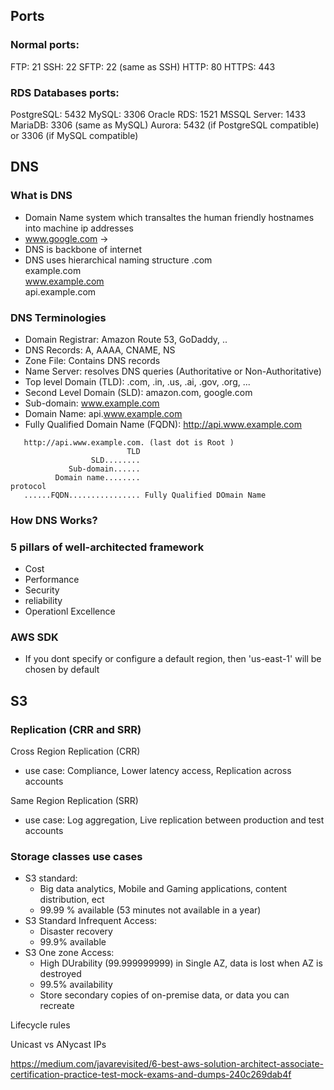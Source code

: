 ## Ports
### Normal ports:
FTP: 21
SSH: 22
SFTP: 22 (same as SSH)
HTTP: 80
HTTPS: 443

### RDS Databases ports:
PostgreSQL: 5432
MySQL: 3306
Oracle RDS: 1521
MSSQL Server: 1433
MariaDB: 3306 (same as MySQL)
Aurora: 5432 (if PostgreSQL compatible) or 3306 (if MySQL compatible)

## DNS
### What is DNS
 - Domain Name system which transaltes the human friendly hostnames into machine ip addresses
 - www.google.com -> 
 - DNS is backbone of internet
 - DNS uses hierarchical naming structure
                .com  
         example.com  
     www.example.com  
     api.example.com  

### DNS Terminologies
 - Domain Registrar: Amazon Route 53, GoDaddy, ..
 - DNS Records: A, AAAA, CNAME, NS
 - Zone File: Contains DNS records
 - Name Server: resolves DNS queries (Authoritative or Non-Authoritative)
 - Top level Domain (TLD): .com, .in, .us, .ai, .gov, .org, ...
 - Second Level Domain (SLD): amazon.com, google.com 
 - Sub-domain: www.example.com
 - Domain Name: api.www.example.com
 - Fully Qualified Domain Name (FQDN): http://api.www.example.com
 ```
    http://api.www.example.com. (last dot is Root )
                           TLD  
                   SLD........
              Sub-domain......
           Domain name........
protocol       
    ......FQDN................ Fully Qualified DOmain Name
  ```

### How DNS Works?

### 5 pillars of well-architected framework
 - Cost
 - Performance
 - Security
 - reliability
 - Operationl Excellence

### AWS SDK
 - If you dont specify or configure a default region, then 'us-east-1' will be chosen by default

## S3

### Replication (CRR and SRR)

Cross Region Replication (CRR)
 - use case: Compliance, Lower latency access, Replication across accounts 

Same Region Replication (SRR)
 - use case: Log aggregation, Live replication between production and test accounts
 
### Storage classes use cases

 - S3 standard: 
   - Big data analytics, Mobile and Gaming applications, content distribution, ect
   - 99.99 % available (53 minutes not available in a year)
 - S3 Standard Infrequent Access:  
   - Disaster recovery
   - 99.9% available
 - S3 One zone Access:  
   - High DUrability (99.999999999) in Single AZ, data is lost when AZ is destroyed
   - 99.5% availability
   - Store secondary copies of on-premise data, or data you can recreate

Lifecycle rules

Unicast vs ANycast IPs

https://medium.com/javarevisited/6-best-aws-solution-architect-associate-certification-practice-test-mock-exams-and-dumps-240c269dab4f